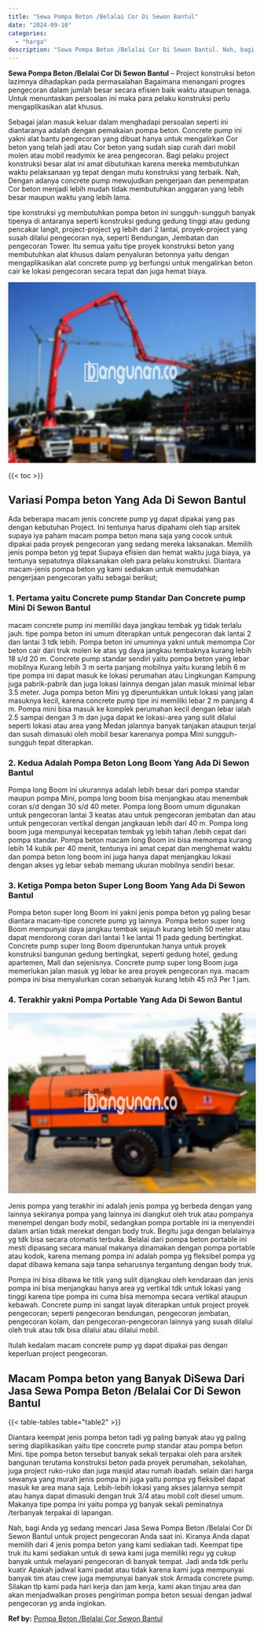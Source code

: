 ```yaml
---
title: "Sewa Pompa Beton /Belalai Cor Di Sewon Bantul"
date: "2024-09-10"
categories: 
  - "harga"
description: "Sewa Pompa Beton /Belalai Cor Di Sewon Bantul. Nah, bagi Anda yg sedang mencari Jasa Sewa Pompa Beton /Belalai Cor Di Sewon Bantul untuk project pengecoran A..."
---
```


**Sewa Pompa Beton /Belalai Cor Di Sewon Bantul** – Project konstruksi beton lazimnya dihadapkan pada permasalahan Bagaimana menangani progres pengecoran dalam jumlah besar secara efisien baik waktu ataupun tenaga. Untuk menuntaskan persoalan ini maka para pelaku konstruksi perlu mengaplikasikan alat khusus.

Sebagai jalan masuk keluar dalam menghadapi persoalan seperti ini diantaranya adalah dengan pemakaian pompa beton. Concrete pump ini yakni alat bantu pengecoran yang dibuat hanya untuk mengalirkan Cor beton yang telah jadi atau Cor beton yang sudah siap curah dari mobil molen atau mobil readymix ke area pengecoran. Bagi pelaku project konstruksi besar alat ini amat dibutuhkan karena mereka membutuhkan waktu pelaksanaan yg tepat dengan mutu konstruksi yang terbaik. Nah, Dengan adanya concrete pump mewujudkan pengerjaan dan penempatan Cor beton menjadi lebih mudah tidak membutuhkan anggaran yang lebih besar maupun waktu yang lebih lama.

tipe konstruksi yg membutuhkan pompa beton ini sungguh-sungguh banyak tipenya di antaranya seperti konstruksi gedung gedung tinggi atau gedung pencakar langit, project-project yg lebih dari 2 lantai, proyek-project yang susah dilalui pengecoran nya, seperti Bendungan, Jembatan dan pengecoran Tower. Itu semua yaitu tipe proyek konstruksi beton yang membutuhkan alat khusus dalam penyaluran betonnya yaitu dengan mengaplikasikan alat concrete pump yg berfungsi untuk mengalirkan beton cair ke lokasi pengecoran secara tepat dan juga hemat biaya.

![Sewa Pompa Beton /Belalai Cor Di Sewon Bantul](/images/sewa-concrete-pump-21.png)

{{< toc >}}

## Variasi Pompa beton Yang Ada Di Sewon Bantul

Ada beberapa macam jenis concrete pump yg dapat dipakai yang pas dengan kebutuhan Project. Ini tentunya harus dipahami oleh tiap arsitek supaya iya paham macam pompa beton mana saja yang cocok untuk dipakai pada proyek pengecoran yang sedang mereka laksanakan. Memilih jenis pompa beton yg tepat Supaya efisien dan hemat waktu juga biaya, ya tentunya sepatutnya dilaksanakan oleh para pelaku konstruksi. Diantara macam-jenis pompa beton yg kami sediakan untuk memudahkan pengerjaan pengecoran yaitu sebagai berikut;

### 1\. Pertama yaitu Concrete pump Standar Dan Concrete pump Mini Di Sewon Bantul

macam concrete pump ini memiliki daya jangkau tembak yg tidak terlalu jauh. tipe pompa beton ini umum diterapkan untuk pengecoran dak lantai 2 dan lantai 3 tdk lebih. Pompa beton ini umumnya yakni untuk memompa Cor beton cair dari truk molen ke atas yg daya jangkau tembaknya kurang lebih 18 s/d 20 m. Concrete pump standar sendiri yaitu pompa beton yang lebar mobilnya Kurang lebih 3 m serta panjang mobilnya yaitu kurang lebih 6 m tipe pompa ini dapat masuk ke lokasi perumahan atau Lingkungan Kampung juga pabrik-pabrik dan juga lokasi lainnya dengan jalan masuk minimal lebar 3.5 meter. Juga pompa beton Mini yg diperuntukkan untuk lokasi yang jalan masuknya kecil, karena concrete pump tipe ini memiliki lebar 2 m panjang 4 m. Pompa mini bisa masuk ke komplek perumahan kecil dengan lebar ialah 2.5 sampai dengan 3 m dan juga dapat ke lokasi-area yang sulit dilalui seperti lokasi atau area yang Medan jalannya banyak tanjakan ataupun terjal dan susah dimasuki oleh mobil besar karenanya pompa Mini sungguh-sungguh tepat diterapkan.

### 2\. Kedua Adalah Pompa Beton Long Boom Yang Ada Di Sewon Bantul

Pompa long Boom ini ukurannya adalah lebih besar dari pompa standar maupun pompa Mini, pompa long boom bisa menjangkau atau menembak coran s/d dengan 30 s/d 40 meter. Pompa long Boom umum digunakan untuk pengecoran lantai 3 keatas atau untuk pengecoran jembatan dan atau untuk pengecoran vertikal dengan jangkauan lebih dari 40 m. Pompa long boom juga mempunyai kecepatan tembak yg lebih tahan /lebih cepat dari pompa standar. Pompa beton macam long Boom ini bisa memompa kurang lebih 14 kubik per 40 menit, tentunya ini amat cepat dan menghemat waktu dan pompa beton long boom ini juga hanya dapat menjangkau lokasi dengan akses yg lebar sebab memang ukuran mobilnya sendiri besar.

### 3\. Ketiga Pompa beton Super Long Boom Yang Ada Di Sewon Bantul

Pompa beton super long Boom ini yakni jenis pompa beton yg paling besar diantara macam-tipe concrete pump yg lainnya. Pompa beton super long Boom mempunyai daya jangkau tembak sejauh kurang lebih 50 meter atau dapat mendorong coran dari lantai 1 ke lantai 11 pada gedung bertingkat. Concrete pump super long Boom diperuntukan hanya untuk proyek konstruksi bangunan gedung bertingkat, seperti gedung hotel, gedung apartemen, Mall dan sejenisnya. Concrete pump super long Boom juga memerlukan jalan masuk yg lebar ke area proyek pengecoran nya. macam pompa ini bisa menyalurkan coran sebanyak kurang lebih 45 m3 Per 1 jam.

### 4\. Terakhir yakni Pompa Portable Yang Ada Di Sewon Bantul

![Sewa Pompa Beton /Belalai Cor Di Sewon Bantul](/images/sewa-concrete-pump-16.png)

Jenis pompa yang terakhir ini adalah jenis pompa yg berbeda dengan yang lainnya sekiranya pompa yang lainnya ini diangkut oleh truk atau pompanya menempel dengan body mobil, sedangkan pompa portable ini ia menyendiri dalam artian tidak merekat dengan body truk. Begitu juga dengan belalainya yg tdk bisa secara otomatis terbuka. Belalai dari pompa beton portable ini mesti dipasang secara manual makanya dinamakan dengan pompa portable atau kodok, karena memang pompa ini adalah pompa yg fleksibel pompa yg dapat dibawa kemana saja tanpa seharusnya tergantung dengan body truk.

Pompa ini bisa dibawa ke titik yang sulit dijangkau oleh kendaraan dan jenis pompa ini bisa menjangkau hanya area yg vertikal tdk untuk lokasi yang tinggi karena tipe pompa ini cuma bisa memompa secara vertikal ataupun kebawah. Concrete pump ini sangat layak diterapkan untuk project proyek pengecoran; seperti pengecoran bendungan, pengecoran jembatan, pengecoran kolam, dan pengecoran-pengecoran lainnya yang susah dilalui oleh truk atau tdk bisa dilalui atau dilalui mobil.

Itulah kedalam macam concrete pump yg dapat dipakai pas dengan keperluan project pengecoran.

## Macam Pompa beton yang Banyak DiSewa Dari Jasa Sewa Pompa Beton /Belalai Cor Di Sewon Bantul

{{< table-tables table="table2" >}}

Diantara keempat jenis pompa beton tadi yg paling banyak atau yg paling sering diaplikasikan yaitu tipe concrete pump standar atau pompa beton Mini. tipe pompa beton tersebut banyak sekali terpakai oleh para arsitek bangunan terutama konstruksi beton pada proyek perumahan, sekolahan, juga project ruko-ruko dan juga masjid atau rumah ibadah. selain dari harga sewanya yang murah jenis pompa ini juga yaitu pompa yg fleksibel dapat masuk ke area mana saja. Lebih-lebih lokasi yang akses jalannya sempit atau hanya dapat dimasuki dengan truk 3/4 atau mobil colt diesel umum. Makanya tipe pompa ini yaitu pompa yg banyak sekali peminatnya /terbanyak terpakai di lapangan.

Nah, bagi Anda yg sedang mencari Jasa Sewa Pompa Beton /Belalai Cor Di Sewon Bantul untuk project pengecoran Anda saat ini. Kiranya Anda dapat memilih dari 4 jenis pompa beton yang kami sediakan tadi. Keempat tipe truk itu kami sediakan untuk di sewa kami juga memiliki regu yg cukup banyak untuk melayani pengecoran di banyak tempat. Jadi anda tdk perlu kuatir Apakah jadwal kami padat atau tidak karena kami juga mempunyai banyak tim atau crew juga mempunyai banyak stok Armada concrete pump. Silakan tlp kami pada hari kerja dan jam kerja, kami akan tinjau area dan akan menjadwalkan proses pengiriman pompa beton sesuai dengan jadwal pengecoran yg anda inginkan.

**Ref by:** [Pompa Beton /Belalai Cor Sewon Bantul](https://id.wikipedia.org/wiki/Pompa)
